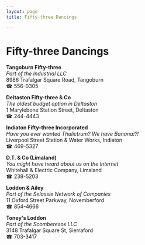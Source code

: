 ```yaml
---
layout: page 
title: Fifty-three Dancings

---
```



# Fifty-three Dancings


 **Tangoburn Fifty-three**  
_Part of the Industrial LLC_  
8986 Trafalgar Square Road, Tangoburn  
☎ 556-0305

**Deltaston Fifty-three & Co**  
_The oldest budget option in Deltaston_  
1 Marylebone Station Street, Deltaston  
☎ 244-4443

**Indiaton Fifty-three Incorporated**  
_Have you ever wanted Thalictrum? We have Banana!?!_  
Liverpool Street Station & Water Works, Indiaton  
☎ 469-5327

**D.T. & Co (Limaland)**  
_You might have heard about us on the Internet_  
Whitehall & Electric Company, Limaland  
☎ 238-5203

**Loddon & Ailey**  
_Part of the Selassie Network of Companies_  
11 Oxford Street Parkway, Novemberford  
☎ 854-4666

**Toney's Loddon**  
_Part of the Scomberesox LLC_  
3148 Trafalgar Square St, Sierraford  
☎ 703-3417


